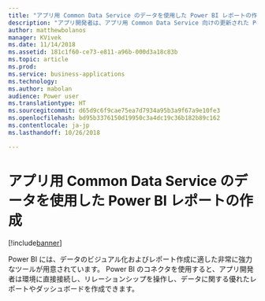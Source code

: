 ```yaml
---
title: "アプリ用 Common Data Service のデータを使用した Power BI レポートの作成"
description: "アプリ開発者は、アプリ用 Common Data Service 向けの更新された Power BI コネクタを使用して Power BI デスクトップでレポートを作成できます。"
author: matthewbolanos
manager: KVivek
ms.date: 11/14/2018
ms.assetid: 181c1f60-ce73-e811-a96b-000d3a18c83b
ms.topic: article
ms.prod: 
ms.service: business-applications
ms.technology: 
ms.author: mabolan
audience: Power user
ms.translationtype: HT
ms.sourcegitcommit: d65d9c6f9cae75ea7d7934a95b3a9f67a9e10fe3
ms.openlocfilehash: bd95b3376150d19950c3a4dc19c36b182b89c162
ms.contentlocale: ja-jp
ms.lasthandoff: 10/26/2018

---
```

# <a name="create-power-bi-reports-using-data-in-common-data-service-for-apps"></a>アプリ用 Common Data Service のデータを使用した Power BI レポートの作成


[!include[banner](../../includes/banner.md)]

Power BI には、データのビジュアル化およびレポート作成に適した非常に強力なツールが用意されています。 Power BI のコネクタを使用すると、アプリ開発者は環境に直接接続し、リレーションシップを操作し、データに関する優れたレポートやダッシュボードを作成できます。

